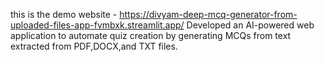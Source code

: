 this is the demo website - https://divyam-deep-mcq-generator-from-uploaded-files-app-fvmbxk.streamlit.app/
Developed an AI-powered web application to automate quiz creation by generating MCQs from text extracted from PDF,DOCX,and TXT files.

